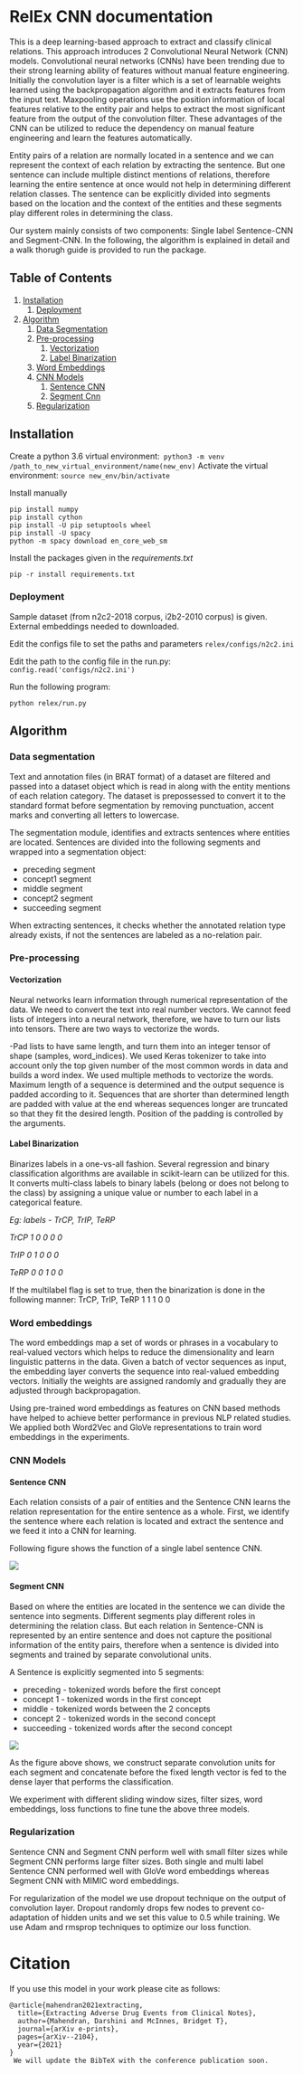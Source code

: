 # RelEx CNN documentation 
This is a deep learning-based approach to extract and classify clinical relations. This approach introduces 2 Convolutional Neural Network (CNN) models. 
Convolutional neural  networks  (CNNs)  have  been trending  due  to their  strong  learning  ability of features without manual feature engineering. Initially the convolution layer is a filter which is a set of learnable weights learned using the backpropagation algorithm and it extracts features from the input text. Maxpooling operations use the position information of local features relative to the entity pair and helps to extract the most significant feature from the output of the convolution filter. These advantages of the CNN can be utilized to reduce the dependency on manual feature engineering and learn the features automatically. 

Entity pairs of a relation are normally located in a sentence and we can represent the context of each relation by extracting  the sentence. But one sentence can include multiple distinct mentions of relations, therefore learning the entire sentence at once would not help in determining different relation classes. The sentence can be explicitly divided into segments based on the location and the context of the entities and these segments play different roles in determining the class.

Our system mainly consists  of  two  components:  Single label Sentence-CNN  and Segment-CNN.
In the following, the algorithm is explained in detail and a walk thorugh guide is provided to run the package.

## Table of Contents
1. [Installation](#installation)
   1. [Deployment](#deployment)
2. [Algorithm](#algorithm)
   1. [Data Segmentation](#data_segmentation)
   2. [Pre-processing](#pre-processing)
      1. [Vectorization](#Vectorization)
      2. [Label Binarization](#binarizer)
   3. [Word Embeddings](#word_embeddings)
   4. [CNN Models](#models)
      1. [Sentence CNN](#sen_cnn)
      2. [Segment Cnn](#seg_cnn)
   5. [Regularization](#Regularization)

## Installation

Create a python 3.6 virtual environment:``` python3 -m venv /path_to_new_virtual_environment/name(new_env)```
Activate the virtual environment: ```source new_env/bin/activate```

Install manually
```
pip install numpy
pip install cython
pip install -U pip setuptools wheel
pip install -U spacy
python -m spacy download en_core_web_sm
```
Install the packages given in the *requirements.txt*
```
pip -r install requirements.txt
```

### Deployment
Sample dataset (from n2c2-2018 corpus, i2b2-2010 corpus) is given. External embeddings needed to downloaded. 

Edit the configs file to set the paths and parameters 
```relex/configs/n2c2.ini```

Edit the path to the config file in the run.py:
```config.read('configs/n2c2.ini')```

Run the following program: 
```
python relex/run.py
```

## Algorithm 
### Data segmentation <a name="data_segmentation"></a>
Text and annotation files (in BRAT format) of a dataset are filtered and passed into a dataset object which is read in along with the entity mentions of each relation category. The dataset is prepossessed to convert it to the standard format before segmentation by removing punctuation, accent marks and converting all letters to lowercase.

The segmentation module, identifies and extracts sentences where entities are located. Sentences are divided into the following segments and wrapped into a segmentation object:
-   preceding segment
-   concept1 segment
-   middle segment
-   concept2 segment
-   succeeding segment

When extracting sentences, it checks whether the annotated relation type already exists, if not the sentences are labeled as a no-relation pair.

### Pre-processing
#### Vectorization 

Neural  networks  learn  information  through  numerical representation of the data. We need to convert the text into real number vectors. We cannot feed lists of integers into a neural network, therefore, we have to turn our lists into tensors. There are two ways to vectorize the words.

-Pad lists to have same length, and turn them into an integer tensor of shape (samples, word_indices). We used Keras tokenizer to take into account only the top given number of the most common words in data and builds a word index. We used multiple methods to vectorize the words. Maximum length of a sequence is determined and the output sequence is padded according to it. Sequences that are shorter than determined length are padded with value at the end whereas sequences longer are truncated so that they fit the desired length. Position of the padding is controlled by the arguments.

#### Label Binarization<a name="binarizer"></a>
Binarizes labels in a one-vs-all fashion. Several regression and binary classification algorithms are available in scikit-learn can be utilized for this. It converts multi-class labels to binary labels (belong or does not belong to the class) by assigning a unique value or number to each label in a categorical feature.

*Eg: labels - TrCP, TrIP, TeRP*

*TrCP 		1 0 0 0 0*

*TrIP			0 1 0 0 0*

*TeRP			0 0 1 0 0*

If the multilabel flag is set to true, then the binarization is done in the following manner:
TrCP, TrIP, TeRP	1 1 1 0 0

### Word embeddings<a name="word_embeddings"></a>
The word embeddings map a set of words or phrases in a vocabulary to real-valued vectors which helps to reduce the dimensionality and learn linguistic patterns in the data. Given a batch of vector sequences as input, the embedding layer converts the sequence into real-valued embedding vectors. Initially the weights are assigned randomly and gradually they are adjusted through backpropagation.

Using pre-trained word embeddings as features on CNN based methods have helped to achieve better performance in previous NLP related studies. We applied both Word2Vec and GloVe representations to train word embeddings in the experiments.

### CNN Models<a name="models"></a>
#### Sentence CNN <a name="sen_cnn"></a>

Each relation consists of a pair of entities and the Sentence CNN learns the relation representation for the entire sentence as a whole. First, we identify the sentence where each relation is located and extract the sentence and we feed it into a CNN for learning.

Following figure shows the function of a single label sentence CNN.

![](https://lh6.googleusercontent.com/VzMboSkKWKdFSI3E66RiL_s0NLlLJDEGQhbEywKXEIqOnWTHm39w1vPiqy3EUr5NdxRh4q375ejzX-K-znAEifHd-UZnG517UGX11G0y7j2sBb5TD4s-SWWJ2Ptq9GqK1nEZP33c)

#### Segment CNN <a name="seg_cnn"></a>
Based on where the entities are located in the sentence we can divide the sentence into segments. Different segments play different roles in determining the relation class. But each relation in Sentence-CNN is represented by an entire sentence and does not capture the positional information of the entity pairs, therefore when a sentence is divided into segments and trained by separate convolutional units.

A Sentence is explicitly segmented into 5 segments:
-   preceding - tokenized words before the first concept
-   concept 1 - tokenized words in the first concept
-   middle - tokenized words between the 2 concepts
-   concept 2 - tokenized words in the second concept
-   succeeding - tokenized words after the second concept

![](https://lh5.googleusercontent.com/_eS0O7NU9XaTM8NoO0-6ETLMF379pv25M0K22PLtni0mX5eskWrQuy196S4RA9gajiZ9zuUVIolVgO-y_iAl6hp-01jBM856rojESO1YwWIJA3oZfygQ3y5DwmdPoDdG04pMWoeD)

As the figure above shows, we construct separate convolution units for each segment and concatenate before the fixed length vector is fed to the dense layer that performs the classification.

We experiment with different sliding window sizes, filter sizes, word embeddings, loss functions to fine tune the above three models.

### Regularization

Sentence CNN and Segment CNN perform well with small filter sizes while Segment CNN performs large filter sizes. Both single and multi label Sentence CNN performed well with GloVe word embeddings whereas Segment CNN with MIMIC word embeddings.

For regularization of the model we use dropout technique on the output of convolution layer. Dropout randomly drops few nodes to prevent co-adaptation of hidden units and we set this value to 0.5 while training. We use Adam and rmsprop techniques to optimize our loss function.

# Citation
If you use this model in your work please cite as follows:
```
@article{mahendran2021extracting,
  title={Extracting Adverse Drug Events from Clinical Notes},
  author={Mahendran, Darshini and McInnes, Bridget T},
  journal={arXiv e-prints},
  pages={arXiv--2104},
  year={2021}
}
 We will update the BibTeX with the conference publication soon.
